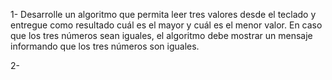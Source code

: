 1- Desarrolle un algoritmo que permita leer tres valores desde el teclado y entregue como resultado cuál es el mayor y cuál es el menor valor. En caso que los tres números sean iguales, el algoritmo debe mostrar un mensaje informando que los tres números son iguales.

2- 